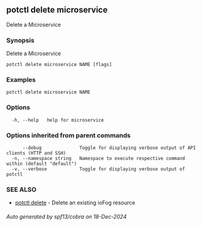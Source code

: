 ## potctl delete microservice

Delete a Microservice

### Synopsis

Delete a Microservice

```
potctl delete microservice NAME [flags]
```

### Examples

```
potctl delete microservice NAME
```

### Options

```
  -h, --help   help for microservice
```

### Options inherited from parent commands

```
      --debug              Toggle for displaying verbose output of API clients (HTTP and SSH)
  -n, --namespace string   Namespace to execute respective command within (default "default")
  -v, --verbose            Toggle for displaying verbose output of potctl
```

### SEE ALSO

* [potctl delete](potctl_delete.md)	 - Delete an existing ioFog resource

###### Auto generated by spf13/cobra on 18-Dec-2024

